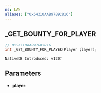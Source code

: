 ```yaml
---
ns: LAW
aliases: ["0x54310AAB97B92816"]
---
```

## _GET_BOUNTY_FOR_PLAYER

```c
// 0x54310AAB97B92816
int _GET_BOUNTY_FOR_PLAYER(Player player);
```

```
NativeDB Introduced: v1207
```

## Parameters
* **player**:
